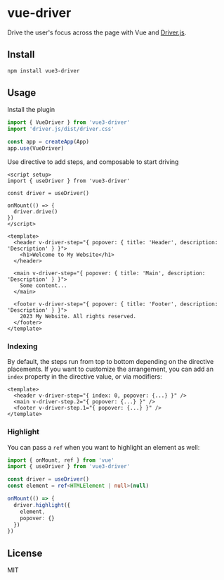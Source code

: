 # vue-driver

Drive the user's focus across the page with Vue and [Driver.js](https://driverjs.com).

## Install

```bash
npm install vue3-driver
```

## Usage

Install the plugin

```js
import { VueDriver } from 'vue3-driver'
import 'driver.js/dist/driver.css'

const app = createApp(App)
app.use(VueDriver)
```

Use directive to add steps, and composable to start driving

```vue
<script setup>
import { useDriver } from 'vue3-driver'

const driver = useDriver()

onMount(() => {
  driver.drive()
})
</script>

<template>
  <header v-driver-step="{ popover: { title: 'Header', description: 'Description' } }">
    <h1>Welcome to My Website</h1>
  </header>

  <main v-driver-step="{ popover: { title: 'Main', description: 'Description' } }">
    Some content...
  </main>

  <footer v-driver-step="{ popover: { title: 'Footer', description: 'Description' } }">
    2023 My Website. All rights reserved.
  </footer>
</template>
```

### Indexing

By default, the steps run from top to bottom depending on the directive placements. If you want to customize the arrangement, you can add an `index` property in the directive value, or via modifiers:

```vue
<template>
  <header v-driver-step="{ index: 0, popover: {...} }" />
  <main v-driver-step.2="{ popover: {...} }" />
  <footer v-driver-step.1="{ popover: {...} }" />
</template>
```

### Highlight

You can pass a `ref` when you want to highlight an element as well:

```ts
import { onMount, ref } from 'vue'
import { useDriver } from 'vue3-driver'

const driver = useDriver()
const element = ref<HTMLElement | null>(null)

onMount(() => {
  driver.highlight({
    element,
    popover: {}
  })
})
```

## License

MIT
